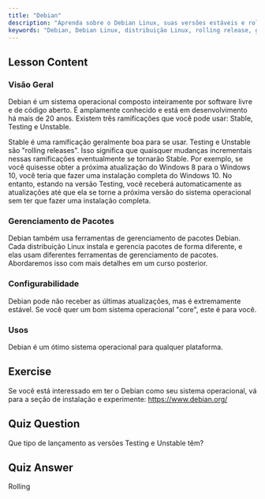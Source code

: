 ```yaml
---
title: "Debian"
description: "Aprenda sobre o Debian Linux, suas versões estáveis e rolling release, e gerenciamento de pacotes. Descubra por que o Debian é um ótimo sistema operacional central para usuários iniciantes e intermediários."
keywords: "Debian, Debian Linux, distribuição Linux, rolling release, gerenciamento de pacotes, tutorial Linux, Linux para iniciantes, guia Linux"
---
```


## Lesson Content

### Visão Geral

Debian é um sistema operacional composto inteiramente por software livre e de código aberto. É amplamente conhecido e está em desenvolvimento há mais de 20 anos. Existem três ramificações que você pode usar: Stable, Testing e Unstable.

Stable é uma ramificação geralmente boa para se usar. Testing e Unstable são "rolling releases". Isso significa que quaisquer mudanças incrementais nessas ramificações eventualmente se tornarão Stable. Por exemplo, se você quisesse obter a próxima atualização do Windows 8 para o Windows 10, você teria que fazer uma instalação completa do Windows 10. No entanto, estando na versão Testing, você receberá automaticamente as atualizações até que ela se torne a próxima versão do sistema operacional sem ter que fazer uma instalação completa.

### Gerenciamento de Pacotes

Debian também usa ferramentas de gerenciamento de pacotes Debian. Cada distribuição Linux instala e gerencia pacotes de forma diferente, e elas usam diferentes ferramentas de gerenciamento de pacotes. Abordaremos isso com mais detalhes em um curso posterior.

### Configurabilidade

Debian pode não receber as últimas atualizações, mas é extremamente estável. Se você quer um bom sistema operacional "core", este é para você.

### Usos

Debian é um ótimo sistema operacional para qualquer plataforma.

## Exercise

Se você está interessado em ter o Debian como seu sistema operacional, vá para a seção de instalação e experimente: <https://www.debian.org/>

## Quiz Question

Que tipo de lançamento as versões Testing e Unstable têm?

## Quiz Answer

Rolling

